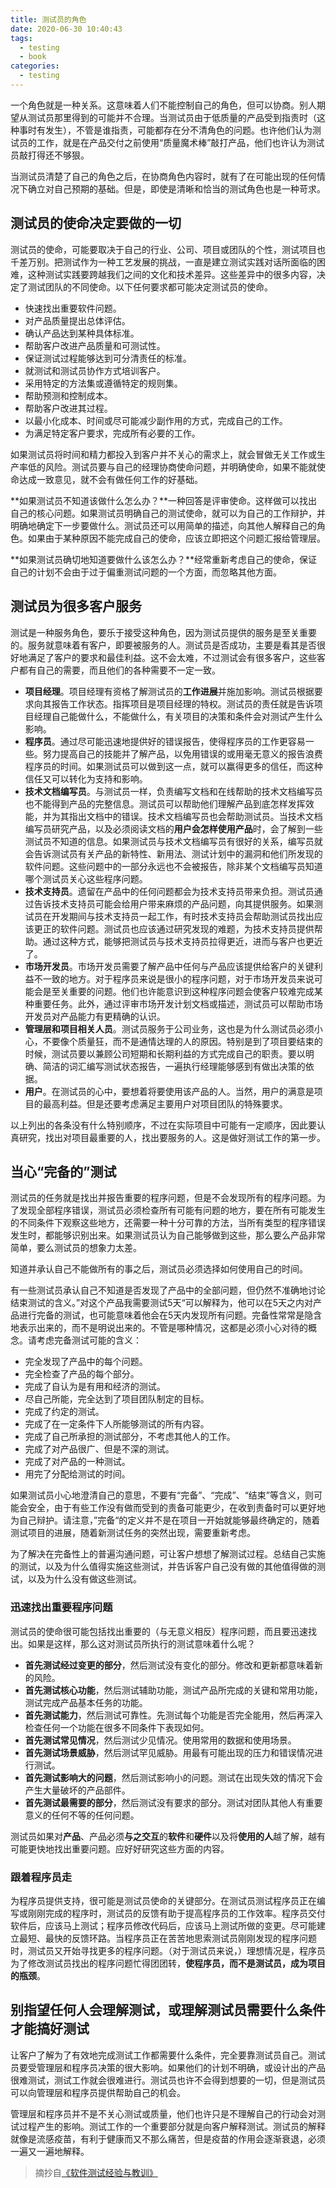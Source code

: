 ```yaml
---
title: 测试员的角色
date: 2020-06-30 10:40:43
tags:
  - testing
  - book
categories:
  - testing
---
```


一个角色就是一种关系。这意味着人们不能控制自己的角色，但可以协商。别人期望从测试员那里得到的可能并不合理。当测试员由于低质量的产品受到指责时（这种事时有发生），不管是谁指责，可能都存在分不清角色的问题。也许他们认为测试员的工作，就是在产品交付之前使用“质量魔术棒”敲打产品，他们也许认为测试员敲打得还不够狠。

当测试员清楚了自己的角色之后，在协商角色内容时，就有了在可能出现的任何情况下确立对自己预期的基础。但是，即使是清晰和恰当的测试角色也是一种苛求。

## 测试员的使命决定要做的一切

测试员的使命，可能要取决于自己的行业、公司、项目或团队的个性，测试项目也千差万别。把测试作为一种工艺发展的挑战，一直是建立测试实践对话所面临的困难，这种测试实践要跨越我们之间的文化和技术差异。这些差异中的很多内容，决定了测试团队的不同使命。以下任何要求都可能决定测试员的使命。

- 快速找出重要软件问题。
- 对产品质量提出总体评估。
- 确认产品达到某种具体标准。
- 帮助客户改进产品质量和可测试性。
- 保证测试过程能够达到可分清责任的标准。
- 就测试和测试员协作方式培训客户。
- 采用特定的方法集或遵循特定的规则集。
- 帮助预测和控制成本。
- 帮助客户改进其过程。
- 以最小化成本、时间或尽可能减少副作用的方式，完成自己的工作。
- 为满足特定客户要求，完成所有必要的工作。

如果测试员将时间和精力都投入到客户并不关心的需求上，就会冒做无关工作或生产率低的风险。测试员要与自己的经理协商使命问题，并明确使命，如果不能就使命达成一致意见，就不会有做任何工作的好基础。

**如果测试员不知道该做什么怎么办？**一种回答是评审使命。这样做可以找出自己的核心问题。如果测试员明确自己的测试使命，就可以为自己的工作辩护，并明确地确定下一步要做什么。测试员还可以用简单的描述，向其他人解释自己的角色。如果由于某种原因不能完成自己的使命，应该立即把这个问题汇报给管理层。

**如果测试员确切地知道要做什么该怎么办？**经常重新考虑自己的使命，保证自己的计划不会由于过于偏重测试问题的一个方面，而忽略其他方面。

<!-- more -->

## 测试员为很多客户服务

测试是一种服务角色，要乐于接受这种角色，因为测试员提供的服务是至关重要的。服务就意味着有客户，即要被服务的人。测试员是否成功，主要是看其是否很好地满足了客户的要求和最佳利益。这不会太难，不过测试会有很多客户，这些客户都有自己的需要，而且他们的各种需要不一定一致。

- **项目经理**。项目经理有资格了解测试员的**工作进展**并施加影响。测试员根据要求向其报告工作状态。指挥项目是项目经理的特权。测试员的责任就是告诉项目经理自己能做什么，不能做什么，有关项目的决策和条件会对测试产生什么影响。
- **程序员**。通过尽可能迅速地提供好的错误报告，使得程序员的工作更容易一些。努力提高自己的技能并了解产品，以免用错误的或用毫无意义的报告浪费程序员的时间。如果测试员可以做到这一点，就可以赢得更多的信任，而这种信任又可以转化为支持和影响。
- **技术文档编写员**。与测试员一样，负责编写文档和在线帮助的技术文档编写员也不能得到产品的完整信息。测试员可以帮助他们理解产品到底怎样发挥效能，并为其指出文档中的错误。技术文档编写员也会帮助测试员。当技术文档编写员研究产品，以及必须阅读文档的**用户会怎样使用产品**时，会了解到一些测试员不知道的信息。如果测试员与技术文档编写员有很好的关系，编写员就会告诉测试员有关产品的新特性、新用法、测试计划中的漏洞和他们所发现的软件问题。这些问题中的一部分永远也不会被报告，除非某个文档编写员知道哪个测试员关心这些程序问题。
- **技术支持员**。遗留在产品中的任何问题都会为技术支持员带来负担。测试员通过告诉技术支持员可能会给用户带来麻烦的产品问题，向其提供服务。如果测试员在开发期间与技术支持员一起工作，有时技术支持员会帮助测试员找出应该更正的软件问题。测试员也应该通过研究发现的难题，为技术支持员提供帮助。通过这种方式，能够把测试员与技术支持员拉得更近，进而与客户也更近了。
- **市场开发员**。市场开发员需要了解产品中任何与产品应该提供给客户的关键利益不一致的地方。对于程序员来说是很小的程序问题，对于市场开发员来说可能会是至关重要的问题。他们也许能意识到这种程序问题会使客户较难完成某种重要任务。此外，通过评审市场开发计划文档或描述，测试员可以帮助市场开发员对产品能力有更精确的认识。
- **管理层和项目相关人员**。测试员服务于公司业务，这也是为什么测试员必须小心，不要像个质量狂，而不是通情达理的人的原因。特别是到了项目要结束的时候，测试员要以兼顾公司短期和长期利益的方式完成自己的职责。要以明确、简洁的词汇编写测试状态报告，一遍执行经理能够感到有做出决策的依据。
- **用户**。在测试员的心中，要想着将要使用该产品的人。当然，用户的满意是项目的最高利益。但是还要考虑满足主要用户对项目团队的特殊要求。

以上列出的各条没有什么特别顺序，不过在实际项目中可能有一定顺序，因此要认真研究，找出对项目最重要的人，找出要服务的人。这是做好测试工作的第一步。

## 当心“完备的”测试

测试员的任务就是找出并报告重要的程序问题，但是不会发现所有的程序问题。为了发现全部程序错误，测试员必须检查所有可能有问题的地方，要在所有可能发生的不同条件下观察这些地方，还需要一种十分可靠的方法，当所有类型的程序错误发生时，都能够识别出来。如果测试员认为自己能够做到这些，那么要么产品非常简单，要么测试员的想象力太差。

知道并承认自己不能做所有的事之后，测试员必须选择如何使用自己的时间。

有一些测试员承认自己不知道是否发现了产品中的全部问题，但仍然不准确地讨论结束测试的含义。”对这个产品我需要测试5天“可以解释为，他可以在5天之内对产品进行完备的测试，也可能意味着他会在5天内发现所有问题。完备性常常是隐含地表示出来的，而不是明说出来的。不管是哪种情况，这都是必须小心对待的概念。请考虑完备测试可能的含义：

- 完全发现了产品中的每个问题。
- 完全检查了产品的每个部分。
- 完成了自认为是有用和经济的测试。
- 尽自己所能，完全达到了项目团队制定的目标。
- 完成了约定的测试。
- 完成了在一定条件下人所能够测试的所有内容。
- 完成了自己所承担的测试部分，不考虑其他人的工作。
- 完成了对产品很广、但是不深的测试。
- 完成了对产品的一种测试。
- 用完了分配给测试的时间。

如果测试员小心地澄清自己的意思，不要有“完备”、“完成”、“结束”等含义，则可能会安全，由于有些工作没有做而受到的责备可能更少，在收到责备时可以更好地为自己辩护。请注意，”完备“的定义并不是在项目一开始就能够最终确定的，随着测试项目的进展，随着新测试任务的突然出现，需要重新考虑。

为了解决在完备性上的普遍沟通问题，可让客户想想了解测试过程。总结自己实施的测试，以及为什么值得实施这些测试，并告诉客户自己没有做的其他值得做的测试，以及为什么没有做这些测试。

### 迅速找出重要程序问题

测试员的使命很可能包括找出重要的（与无意义相反）程序问题，而且要迅速找出。如果是这样，那么这对测试员所执行的测试意味着什么呢？

- **首先测试经过变更的部分**，然后测试没有变化的部分。修改和更新都意味着新的风险。
- **首先测试核心功能**，然后测试辅助功能，测试产品所完成的关键和常用功能，测试完成产品基本任务的功能。
- **首先测试能力**，然后测试可靠性。先测试每个功能是否完全能用，然后再深入检查任何一个功能在很多不同条件下表现如何。
- **首先测试常见情况**，然后测试少见情况。使用常用的数据和使用场景。
- **首先测试场景威胁**，然后测试罕见威胁。用最有可能出现的压力和错误情况进行测试。
- **首先测试影响大的问题**，然后测试影响小的问题。测试在出现失效的情况下会产生大量破坏的产品部件。
- **首先测试最需要的部分**，然后测试没有要求的部分。测试对团队其他人有重要意义的任何不等的任何问题。

测试员如果对**产品**、产品必须**与之交互**的**软件**和**硬件**以及将**使用的人**越了解，越有可能更快地找出重要问题。应好好研究这些方面的内容。

### 跟着程序员走

为程序员提供支持，很可能是测试员使命的关键部分。在测试员测试程序员正在编写或刚刚完成的程序时，测试员的反馈有助于提高程序员的工作效率。程序员交付软件后，应该马上测试；程序员修改代码后，应该马上测试所做的变更。尽可能建立最短、最快的反馈环路。当程序员正在苦苦地思索测试员刚刚发现的程序问题时，测试员又开始寻找更多的程序问题。（对于测试员来说，）理想情况是，程序员为了修改测试员找出的程序问题忙得团团转，**使程序员，而不是测试员，成为项目的瓶颈**。

## 别指望任何人会理解测试，或理解测试员需要什么条件才能搞好测试

让客户了解为了有效地完成测试工作都需要什么条件，完全要靠测试员自己。测试员要受管理层和程序员决策的很大影响。如果他们的计划不明确，或设计出的产品很难测试，测试工作就会很难进行。测试员也许不会得到想要的一切，但是测试员可以向管理层和程序员提供帮助自己的机会。

管理层和程序员并不是不关心测试或质量，他们也许只是不理解自己的行动会对测试过程产生的影响。测试工作的一个重要部分就是向客户解释测试。测试员的解释就像是流感疫苗，有利于健康而又不那么痛苦，但是疫苗的作用会逐渐衰退，必须一遍又一遍地解释。

> 摘抄自[《软件测试经验与教训》](https://book.douban.com/subject/1139061/)